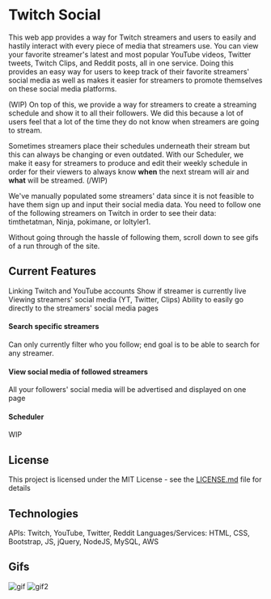# Twitch Social
This web app provides a way for Twitch streamers and users to easily and hastily interact with every piece of media that streamers use. You can view your favorite streamer's latest and most popular YouTube videos, Twitter tweets, Twitch Clips, and Reddit posts, all in one service. Doing this provides an easy way for users to keep track of their favorite streamers' social media as well as makes it easier for streamers to promote themselves on these social media platforms.


(WIP) On top of this, we provide a way for streamers to create a streaming schedule and show it to all their followers. We did this because a lot of users feel that a lot of the time they do not know when streamers are going to stream. 


Sometimes streamers place their schedules underneath their stream but this can always be changing or even outdated. With our Scheduler, we make it easy for streamers to produce and edit their weekly schedule in order for their viewers to always know **when** the next stream will air and **what** will be streamed. (/WIP)

We've manually populated some streamers' data since it is not feasible to have them sign up and input their social media data. You need to follow one of the following streamers on Twitch in order to see their data: timthetatman, Ninja, pokimane, or loltyler1.

Without going through the hassle of following them, scroll down to see gifs of a run through of the site.

## Current Features

Linking Twitch and YouTube accounts
Show if streamer is currently live
Viewing streamers' social media (YT, Twitter, Clips)
Ability to easily go directly to the streamers' social media pages

#### Search specific streamers

Can only currently filter who you follow; end goal is to be able to search for any streamer.

#### View social media of followed streamers

All your followers' social media will be advertised and displayed on one page

#### Scheduler

WIP

## License

This project is licensed under the MIT License - see the [LICENSE.md](LICENSE.md) file for details

## Technologies

APIs: Twitch, YouTube, Twitter, Reddit
Languages/Services: HTML, CSS, Bootstrap, JS, jQuery, NodeJS, MySQL, AWS

## Gifs

![gif](https://i.imgur.com/cBh3hHg.gif)
![gif2](https://i.imgur.com/HXkTiXV.gif)
